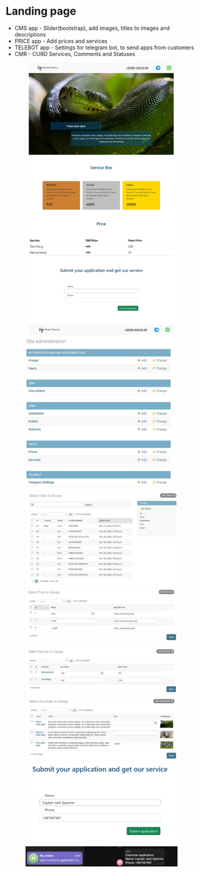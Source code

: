 # Landing page

- CMS app - Slider(bootstrap), add images, titles to images and descriptions
- PRICE app - Add prices and services
- TELEBOT app - Settings for telegram bot, to send apps from customers
- CMR - CURD Services, Comments and Statuses


<div align="center">
<img src="/pics_for_readme/website2.jpg" alt="Website" width="400">
<img src="/pics_for_readme/admin.jpg" alt="Admin" width="400">
<img src="/pics_for_readme/admin_orders.jpg" alt="Orders" width="400">
<img src="/pics_for_readme/admin_prices.jpg" alt="Prices" width="400">
<img src="/pics_for_readme/admin_services.jpg" alt="Services" width="400">
<img src="/pics_for_readme/admin_slider.jpg" alt="Slider" width="400">
<img src="/pics_for_readme/website_filling_form.jpg" alt="Form" width="400">
<img src="/pics_for_readme/website_bot_reply.jpg" alt="Bot" width="400">
</div>